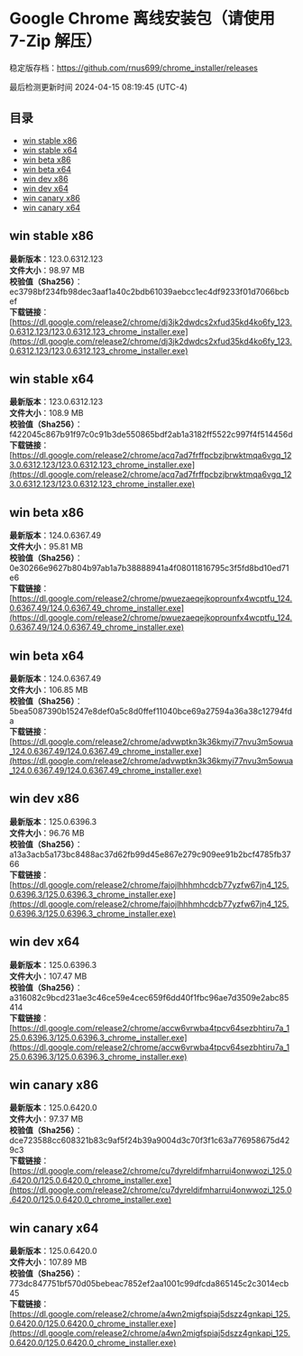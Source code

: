 # Google Chrome 离线安装包（请使用 7-Zip 解压）
稳定版存档：<https://github.com/rnus699/chrome_installer/releases>

最后检测更新时间
2024-04-15 08:19:45 (UTC-4)


## 目录
* [win stable x86](https://github.com/rnus699/chrome_installer?tab=readme-ov-file#win-stable-x86)
* [win stable x64](https://github.com/rnus699/chrome_installer?tab=readme-ov-file#win-stable-x64)
* [win beta x86](https://github.com/rnus699/chrome_installer?tab=readme-ov-file#win-beta-x86)
* [win beta x64](https://github.com/rnus699/chrome_installer?tab=readme-ov-file#win-beta-x64)
* [win dev x86](https://github.com/rnus699/chrome_installer?tab=readme-ov-file#win-dev-x86)
* [win dev x64](https://github.com/rnus699/chrome_installer?tab=readme-ov-file#win-dev-x64)
* [win canary x86](https://github.com/rnus699/chrome_installer?tab=readme-ov-file#win-canary-x86)
* [win canary x64](https://github.com/rnus699/chrome_installer?tab=readme-ov-file#win-canary-x64)

## win stable x86
**最新版本**：123.0.6312.123  
**文件大小**：98.97 MB  
**校验值（Sha256）**：ec3798bf234fb98dec3aaf1a40c2bdb61039aebcc1ec4df9233f01d7066bcbef  
**下载链接**：[https://dl.google.com/release2/chrome/dj3jk2dwdcs2xfud35kd4ko6fy_123.0.6312.123/123.0.6312.123_chrome_installer.exe](https://dl.google.com/release2/chrome/dj3jk2dwdcs2xfud35kd4ko6fy_123.0.6312.123/123.0.6312.123_chrome_installer.exe)  

## win stable x64
**最新版本**：123.0.6312.123  
**文件大小**：108.9 MB  
**校验值（Sha256）**：f422045c867b91f97c0c91b3de550865bdf2ab1a3182ff5522c997f4f514456d  
**下载链接**：[https://dl.google.com/release2/chrome/acq7ad7frffpcbzjbrwktmqa6vgq_123.0.6312.123/123.0.6312.123_chrome_installer.exe](https://dl.google.com/release2/chrome/acq7ad7frffpcbzjbrwktmqa6vgq_123.0.6312.123/123.0.6312.123_chrome_installer.exe)  

## win beta x86
**最新版本**：124.0.6367.49  
**文件大小**：95.81 MB  
**校验值（Sha256）**：0e30266e9627b804b97ab1a7b38888941a4f08011816795c3f5fd8bd10ed71e6  
**下载链接**：[https://dl.google.com/release2/chrome/pwuezaeqejkoprounfx4wcptfu_124.0.6367.49/124.0.6367.49_chrome_installer.exe](https://dl.google.com/release2/chrome/pwuezaeqejkoprounfx4wcptfu_124.0.6367.49/124.0.6367.49_chrome_installer.exe)  

## win beta x64
**最新版本**：124.0.6367.49  
**文件大小**：106.85 MB  
**校验值（Sha256）**：5bea5087390b15247e8def0a5c8d0ffef11040bce69a27594a36a38c12794fda  
**下载链接**：[https://dl.google.com/release2/chrome/advwptkn3k36kmyi77nvu3m5owua_124.0.6367.49/124.0.6367.49_chrome_installer.exe](https://dl.google.com/release2/chrome/advwptkn3k36kmyi77nvu3m5owua_124.0.6367.49/124.0.6367.49_chrome_installer.exe)  

## win dev x86
**最新版本**：125.0.6396.3  
**文件大小**：96.76 MB  
**校验值（Sha256）**：a13a3acb5a173bc8488ac37d62fb99d45e867e279c909ee91b2bcf4785fb3766  
**下载链接**：[https://dl.google.com/release2/chrome/fajojlhhhmhcdcb77yzfw67jn4_125.0.6396.3/125.0.6396.3_chrome_installer.exe](https://dl.google.com/release2/chrome/fajojlhhhmhcdcb77yzfw67jn4_125.0.6396.3/125.0.6396.3_chrome_installer.exe)  

## win dev x64
**最新版本**：125.0.6396.3  
**文件大小**：107.47 MB  
**校验值（Sha256）**：a316082c9bcd231ae3c46ce59e4cec659f6dd40f1fbc96ae7d3509e2abc85414  
**下载链接**：[https://dl.google.com/release2/chrome/accw6vrwba4tpcv64sezbhtiru7a_125.0.6396.3/125.0.6396.3_chrome_installer.exe](https://dl.google.com/release2/chrome/accw6vrwba4tpcv64sezbhtiru7a_125.0.6396.3/125.0.6396.3_chrome_installer.exe)  

## win canary x86
**最新版本**：125.0.6420.0  
**文件大小**：97.37 MB  
**校验值（Sha256）**：dce723588cc608321b83c9af5f24b39a9004d3c70f3f1c63a776958675d429c3  
**下载链接**：[https://dl.google.com/release2/chrome/cu7dyreldifmharrui4onwwozi_125.0.6420.0/125.0.6420.0_chrome_installer.exe](https://dl.google.com/release2/chrome/cu7dyreldifmharrui4onwwozi_125.0.6420.0/125.0.6420.0_chrome_installer.exe)  

## win canary x64
**最新版本**：125.0.6420.0  
**文件大小**：107.89 MB  
**校验值（Sha256）**：773dc847751bf570d05bebeac7852ef2aa1001c99dfcda865145c2c3014ecb45  
**下载链接**：[https://dl.google.com/release2/chrome/a4wn2migfspiaj5dszz4gnkapi_125.0.6420.0/125.0.6420.0_chrome_installer.exe](https://dl.google.com/release2/chrome/a4wn2migfspiaj5dszz4gnkapi_125.0.6420.0/125.0.6420.0_chrome_installer.exe)  

